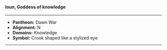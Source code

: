 #### Ioun, Goddess of knowledge
___

- **Pantheon:** Dawn War
- **Alignment:** N
- **Domains:** Knowledge
- **Symbol:** Crook shaped like a stylized eye
___
